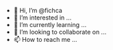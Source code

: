 - 👋 Hi, I’m @fichca
- 👀 I’m interested in ...
- 🌱 I’m currently learning ...
- 💞️ I’m looking to collaborate on ...
- 📫 How to reach me ...

<!---
fichca/fichca is a ✨ special ✨ repository because its `README.md` (this file) appears on your GitHub profile.
You can click the Preview link to take a look at your changes.
--->
